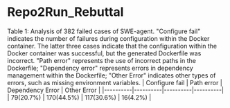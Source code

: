 # Repo2Run_Rebuttal

Table 1: Analysis of 382 failed cases of SWE-agent. "Configure fail" indicates the number of failures during configuration within the Docker container. The latter three cases indicate that the configuration within the Docker container was successful, but the generated Dockerfile was incorrect. "Path error" represents the use of incorrect paths in the Dockerfile; "Dependency error" represents errors in dependency management within the Dockerfile; "Other Error" indicates other types of errors, such as missing environment variables.
| Configure fail | Path error | Dependency Error | Other Error |
|----------|----------|----------|----------|
| 79(20.7%) | 170(44.5%) | 117(30.6%) | 16(4.2%) |

